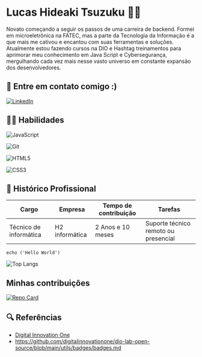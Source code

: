 <h1>Lucas Hideaki Tsuzuku 👨‍💻</h1>

Novato começando a seguir os passos de uma carreira de backend. Formei em microeletrônica na FATEC, mas a parte da Tecnologia da Informação é a que mais me cativou e encantou com suas ferramentas e soluções. Atualmente estou fazendo cursos na DIO e Hashtag treinamentos para aprimorar meu conhecimento em Java Script e Cybersegurança, mergulhando cada vez mais nesse vasto universo em constante expansão dos desenvolvedores.

## 📩 Entre em contato comigo :)
[![LinkedIn](https://img.shields.io/badge/LinkedIn-0077B5?style=for-the-badge&logo=linkedin&logoColor=white)](https://www.linkedin.com/in/lucas-hideaki-tsuzuku-m1cr0/)

## 🤹‍♀️ Habilidades

![JavaScript](https://img.shields.io/badge/JavaScript-F7DF1E?style=for-the-badge&logo=javascript&logoColor=black)

![Git](https://img.shields.io/badge/GIT-E44C30?style=for-the-badge&logo=git&logoColor=white)

![HTML5](https://img.shields.io/badge/HTML5-E34F26?style=for-the-badge&logo=html5&logoColor=white)

![CSS3](https://img.shields.io/badge/CSS3-1572B6?style=for-the-badge&logo=css3&logoColor=white)

## 💼 Histórico Profissional

| Cargo | Empresa | Tempo de contribuição |Tarefas|
|-------|---------|-----------------------|-------|
Técnico de informática | H2 informática|2 Anos e 10 meses | Suporte técnico remoto ou presencial |


```
echo ('Hello World')
```

![Top Langs](https://github-readme-stats-git-masterrstaa-rickstaa.vercel.app/api/top-langs/?username=SEUUSERNAME&bg_color=000&border_color=30A3DC&title_color=E94D5F&text_color=FFF)

## Minhas contribuições

[![Repo Card](https://github-readme-stats.vercel.app/api/pin/?username=SEUUSERNAME&repo=SEUREPOSITORIO&bg_color=000&border_color=30A3DC&show_icons=true&icon_color=30A3DC&title_color=E94D5F&text_color=FFF)](https://github.com/Twistywasabi/dio-lab-open-source)



## 🔍 Referências
- [Digital Innovation One](https://www.dio.me/)
- https://github.com/digitalinnovationone/dio-lab-open-source/blob/main/utils/badges/badges.md
